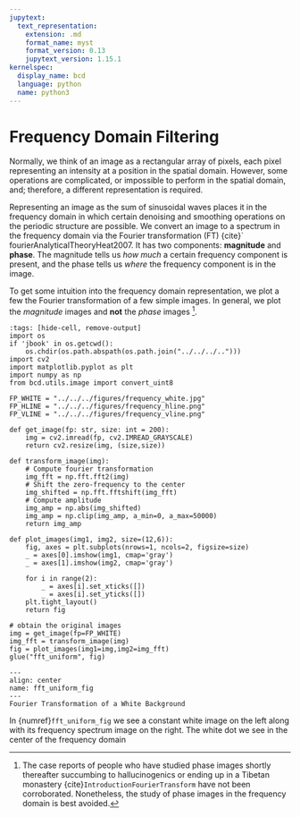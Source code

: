 ```yaml
---
jupytext:
  text_representation:
    extension: .md
    format_name: myst
    format_version: 0.13
    jupytext_version: 1.15.1
kernelspec:
  display_name: bcd
  language: python
  name: python3
---
```

# Frequency Domain Filtering

Normally, we think of an image as a rectangular array of pixels, each pixel representing an intensity at a position in the spatial domain. However, some operations are complicated, or impossible to perform in the spatial domain, and; therefore, a different representation is required.

Representing an image as the sum of sinusoidal waves places it in the frequency domain in which certain denoising and smoothing operations on the periodic structure are possible.
We convert an image to a spectrum in the frequency domain via the Fourier transformation (FT) {cite}` fourierAnalyticalTheoryHeat2007. It has two components: **magnitude** and **phase**. The magnitude tells us *how much* a certain frequency component is present, and the phase tells us *where* the frequency component is in the image.

To get some intuition into the frequency domain representation, we plot a few the Fourier transformation of a few simple images. In general, we plot the *magnitude* images and **not** the *phase* images [^phase].

[^phase]: The case reports of people who have studied phase images shortly thereafter succumbing to hallucinogenics or ending up in a Tibetan monastery {cite}`IntroductionFourierTransform`  have not been corroborated. Nonetheless, the study of phase images in the frequency domain is best avoided.

```{code-cell} ipython3
:tags: [hide-cell, remove-output]
import os
if 'jbook' in os.getcwd():
    os.chdir(os.path.abspath(os.path.join("../../../..")))
import cv2
import matplotlib.pyplot as plt
import numpy as np
from bcd.utils.image import convert_uint8

FP_WHITE = "../../../figures/frequency_white.jpg"
FP_HLINE = "../../../figures/frequency_hline.png"
FP_VLINE = "../../../figures/frequency_vline.png"

def get_image(fp: str, size: int = 200):
    img = cv2.imread(fp, cv2.IMREAD_GRAYSCALE)
    return cv2.resize(img, (size,size))

def transform_image(img):
    # Compute fourier transformation
    img_fft = np.fft.fft2(img)
    # Shift the zero-frequency to the center
    img_shifted = np.fft.fftshift(img_fft)
    # Compute amplitude
    img_amp = np.abs(img_shifted)
    img_amp = np.clip(img_amp, a_min=0, a_max=50000)
    return img_amp

def plot_images(img1, img2, size=(12,6)):
    fig, axes = plt.subplots(nrows=1, ncols=2, figsize=size)
    _ = axes[0].imshow(img1, cmap='gray')
    _ = axes[1].imshow(img2, cmap='gray')

    for i in range(2):
        _ = axes[i].set_xticks([])
        _ = axes[i].set_yticks([])
    plt.tight_layout()
    return fig

# obtain the original images
img = get_image(fp=FP_WHITE)
img_fft = transform_image(img)
fig = plot_images(img1=img,img2=img_fft)
glue("fft_uniform", fig)
```

```{glue:figure} fft_uniform
---
align: center
name: fft_uniform_fig
---
Fourier Transformation of a White Background
```

In {numref}`fft_uniform_fig` we see a constant white image on the left along with its frequency spectrum image on the right. The white dot we see in the center of the  frequency domain
